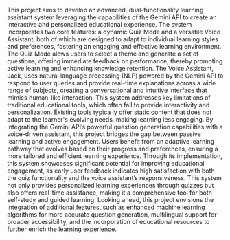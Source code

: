 This  project  aims  to  develop  an  advanced,  dual-functionality  learning  assistant  system 
leveraging  the  capabilities  of  the  Gemini  API  to  create  an  interactive  and  personalized 
educational  experience.  The  system  incorporates  two  core  features:  a  dynamic  Quiz  Mode 
and  a  versatile  Voice  Assistant,  both  of  which  are  designed  to  adapt  to  individual  learning 
styles  and  preferences,  fostering  an  engaging  and  effective  learning  environment.  The  Quiz 
Mode  alows  users  to  select  a  theme  and  generate  a  set  of  questions,  offering  immediate 
feedback  on  performance,  thereby  promoting  active  learning  and  enhancing  knowledge 
retention.  The  Voice  Assistant,  Jack,  uses  natural  language  processing  (NLP)  powered  by 
the  Gemini  API  to  respond  to  user  queries  and  provide  real-time  explanations  across  a  wide 
range  of  subjects,  creating  a  conversational  and  intuitive  interface  that  mimics  human-like 
interaction. 
This  system  addresses  key  limitations  of  traditional  educational  tools,  which  often  fail  to 
provide  interactivity  and  personalization.  Existing  tools  typica ly  offer  static  content  that  does 
not  adapt  to  the  learner's  evolving  needs,  making  learning  less  engaging.  By  integrating  the 
Gemini  API’s  powerful  question  generation  capabilities  with  a  voice-driven  assistant,  this 
project  bridges  the  gap  between  passive  learning  and  active  engagement.  Users  benefit  from 
an  adaptive  learning  pathway  that  evolves  based  on  their  progress  and  preferences,  ensuring 
a more tailored and efficient learning experience. 
Through  its  implementation,  this  system  showcases  significant  potential  for  improving 
educational  engagement,  as  early  user  feedback  indicates  high  satisfaction  with  both  the  quiz 
functionality  and  the  voice  assistant’s  responsiveness.  This  system  not  only  provides 
personalized  learning  experiences  through  quizzes  but  also  offers  real-time  assistance, 
making it a comprehensive tool for both self-study and guided learning. 
Looking  ahead,  this  project  envisions  the  integration  of  additional  features,  such  as  enhanced 
machine  learning  algorithms  for  more  accurate  question  generation,  multilingual  support  for 
broader  accessibility,  and  the  incorporation  of  educational  resources  to  further  enrich  the 
learning experience.

